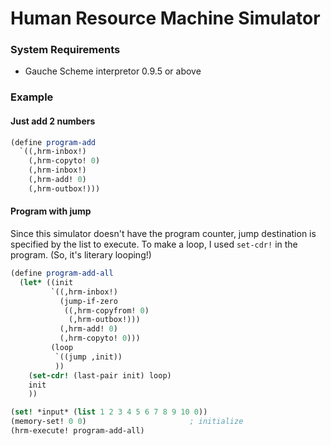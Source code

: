 # Human Resource Machine Simulator

### System Requirements

- Gauche Scheme interpretor 0.9.5 or above

### Example

#### Just add 2 numbers
```scheme
(define program-add
  `((,hrm-inbox!)
    (,hrm-copyto! 0)
    (,hrm-inbox!)
    (,hrm-add! 0)
    (,hrm-outbox!)))
```

#### Program with jump

Since this simulator doesn't have the program counter, jump destination is specified by the list to execute. To make a loop, I used `set-cdr!` in the program. (So, it's literary looping!)

```scheme
(define program-add-all
  (let* ((init 
         `((,hrm-inbox!)
           (jump-if-zero
            ((,hrm-copyfrom! 0)
             (,hrm-outbox!)))
           (,hrm-add! 0)
           (,hrm-copyto! 0)))
         (loop
          `((jump ,init))
          ))
    (set-cdr! (last-pair init) loop)
    init
    ))

(set! *input* (list 1 2 3 4 5 6 7 8 9 10 0))
(memory-set! 0 0)                       ; initialize
(hrm-execute! program-add-all)
```

